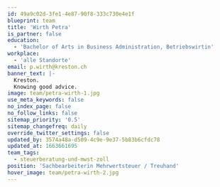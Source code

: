 ```yaml
---
id: 49a9c02d-3fe1-4e87-90f8-333c730e4e1f
blueprint: team
title: 'Wirth Petra'
is_partner: false
education:
  - 'Bachelor of Arts in Business Administration, Betriebswirtin'
workplace:
  - 'alle Standorte'
email: p.wirth@kreston.ch
banner_text: |-
  Kreston.
  Knowing good advice.
image: team/petra-wirth-1.jpg
use_meta_keywords: false
no_index_page: false
no_follow_links: false
sitemap_priority: '0.5'
sitemap_changefreq: daily
override_twitter_settings: false
updated_by: 3574a48a-d509-4c9e-9e37-5b83b6cfdc78
updated_at: 1663661695
team_tags:
  - steuerberatung-und-mwst-zoll
position: 'Sachbearbeiterin Mehrwertsteuer / Treuhand'
hover_image: team/petra-wirth-2.jpg
---
```

